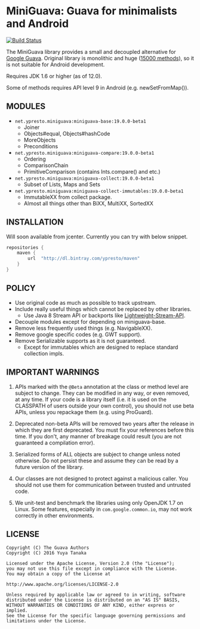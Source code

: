 MiniGuava: Guava for minimalists and Android
============================================

[![Build Status](https://travis-ci.org/ypresto/miniguava.svg?branch=master)](https://travis-ci.org/ypresto/miniguava)

The MiniGuava library provides a small and decoupled alternative for
[Google Guava](https://github.com/google/guava).
Original library is monolithic
and huge ([15000 methods](http://www.methodscount.com/?lib=com.google.guava%3Aguava%3A19.0)),
so it is not suitable for Android development.

Requires JDK 1.6 or higher (as of 12.0).

Some of methods requires API level 9 in Android (e.g. newSetFromMap()).

MODULES
-------

- `net.ypresto.miniguava:miniguava-base:19.0.0-beta1`
  - Joiner
  - Objects#equal, Objects#hashCode
  - MoreObjects
  - Preconditions
- `net.ypresto.miniguava:miniguava-compare:19.0.0-beta1`
  - Ordering
  - ComparisonChain
  - PrimitiveComparison (contains Ints.compare() and etc.)
- `net.ypresto.miniguava:miniguava-collect:19.0.0-beta1`
  - Subset of Lists, Maps and Sets
- `net.ypresto.miniguava:miniguava-collect-immutables:19.0.0-beta1`
  - ImmutableXX from collect package.
  - Almost all things other than BiXX, MultiXX, SortedXX

INSTALLATION
------------

Will soon available from jcenter.
Currently you can try with below snippet.

```groovy
repositories {
    maven {
        url  "http://dl.bintray.com/ypresto/maven"
    }
}
```

POLICY
------

- Use original code as much as possible to track upstream.
- Include really useful things which cannot be replaced by other libraries.
  - Use Java 8 Stream API or backports like [Lightweight-Stream-API](https://github.com/aNNiMON/Lightweight-Stream-API).
- Decouple modules except for depending on miniguava-base.
- Remove less frequently used things (e.g. NavigableXX).
- Remove google specific codes (e.g. GWT support).
- Remove Serializable supports as it is not guaranteed.
  - Except for immutables which are designed to replace standard collection impls.

IMPORTANT WARNINGS
------------------

1. APIs marked with the `@Beta` annotation at the class or method level
are subject to change. They can be modified in any way, or even
removed, at any time. If your code is a library itself (i.e. it is
used on the CLASSPATH of users outside your own control), you should
not use beta APIs, unless you repackage them (e.g. using ProGuard).

2. Deprecated non-beta APIs will be removed two years after the
release in which they are first deprecated. You must fix your
references before this time. If you don't, any manner of breakage
could result (you are not guaranteed a compilation error).

3. Serialized forms of ALL objects are subject to change unless noted
otherwise. Do not persist these and assume they can be read by a
future version of the library.

4. Our classes are not designed to protect against a malicious caller.
You should not use them for communication between trusted and
untrusted code.

5. We unit-test and benchmark the libraries using only OpenJDK 1.7 on
Linux. Some features, especially in `com.google.common.io`, may not work
correctly in other environments.

LICENSE
-------

```
Copyright (C) The Guava Authors
Copyright (C) 2016 Yuya Tanaka

Licensed under the Apache License, Version 2.0 (the "License");
you may not use this file except in compliance with the License.
You may obtain a copy of the License at

http://www.apache.org/licenses/LICENSE-2.0

Unless required by applicable law or agreed to in writing, software
distributed under the License is distributed on an "AS IS" BASIS,
WITHOUT WARRANTIES OR CONDITIONS OF ANY KIND, either express or implied.
See the License for the specific language governing permissions and
limitations under the License.
```
